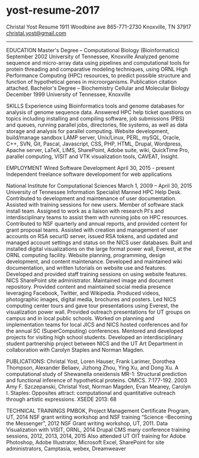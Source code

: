# yost-resume-2017
Christal Yost Resume
1911 Woodbine ave 865-771-2730
Knoxville, TN 37917 christal.yost@gmail.com
____________________________________________________________________________________________________________
EDUCATION
Master's Degree – Computational Biology (Bioinformatics) September 2002
University of Tennessee, Knoxville
Analyzed genome sequence and micro-array data using pipelines and computational tools for protein threading
and comparative modeling techniques, using ORNL High Performance Computing (HPC) resources, to predict
possible structure and function of hypothetical genes in microorganisms. Publication citation attached.
Bachelor's Degree – Biochemistry Cellular and Molecular Biology December 1999
University of Tennessee, Knoxville

SKILLS
Experience using Bioinformatics tools and genome databases for analysis of genome sequence data. Answered
HPC help ticket questions on topics including installing and compiling software, job submissions (PBS) and
queues, running parallel jobs, directories, file systems, as well as data storage and analysis for parallel
computing. Website development, build/manage sandbox LAMP server, Unix/Linux, PERL, mySQL, Oracle,
C++, SVN, Git, Pascal, Javascript, CSS, PHP, HTML, Drupal, Wordpress, Apache server, LaTeX, LIMS,
SharePoint, Adobe suite, wiki, QuickTime Pro, parallel computing, VISIT and VTK visualization tools,
CAVEAT, Insight.

EMPLOYMENT
Wired Software Development   April 30, 2015 - present
Independent freelance software developoment for web applications

National Institute for Computational Sciences March 1, 2009 – April 30, 2015
University of Tennessee
Information Specialist
Manned HPC Help Desk. Contributed to development and maintenance of user documentation. Assisted with
training sessions for new users. Member of software stack install team. Assigned to work as a liaison with
research PI's and interdisciplinary teams to assist them with running jobs on HPC resources. Contributed to
NSF quarterly and annual reports, and provided content for grant proposal teams. Assisted with creation and
management of user accounts on RSA securID server, issued RSA tokens, and updated and managed account
settings and status on the NICS user databases. Built and installed digital visualizations on the large format
power wall, Everest, at the ORNL computing facility.
Website planning, programming, design development, and content maintenance. Developed and maintained
wiki documentation, and written tutorials on website use and features. Developed and provided staff training
sessions on using website features. NICS SharePoint site administrator. Maintained image and document
repository.
Provided content and maintained social media presence leveraging Facebook, Twitter, and Wikipedia.
Produced videos, photographic images, digital media, brochures and posters. Led NICS computing center
tours and gave tour presentations using Everest, the visualization power wall. Provided outreach presentations
for UT groups on campus and in local public schools. Worked on planning and implementation teams for local
JICS and NICS hosted conferences and for the annual SC (SuperComputing) conferences. Mentored and
developed projects for visiting high school students. Developed an interdisciplinary student partnership project
between NICS and the UT Art Department in collaboration with Carolyn Staples and Norman Magden.

PUBLICATIONS:
Christal Yost, Loren Hauser, Frank Larimer, Dorothea Thompson, Alexander Beliaev, Jizhong Zhou, Ying Xu,
and Dong Xu. A computational study of Shewanella oneidensis MR-1: Structural prediction and functional
inference of hypothetical proteins. OMICS. 7:177-192. 2003
Amy F. Szczepanski, Christal Yost, Norman Magden, Evan Meaney, Carolyn I. Staples: Opposites attract:
computational and quantitative outreach through artistic expressions. XSEDE 2013: 68

TECHNICAL TRAININGS
PMBOK, Project Management Certificate Program, UT, 2014
NSF grant writing workshop and NSF training “Science –Becoming the Messenger”, 2012
NSF Grant writing workshop, UT, 2011.
Data Visualization with VISIT, ORNL, 2014
Drupal CMS many conference training sessions, 2012, 2013, 2014, 2015
Also attended UT OIT training for Adobe Photoshop, Adobe Illustrator, Microsoft Excel, SharePoint for site
administrators, Camptasia, webex, Dreamweaver
